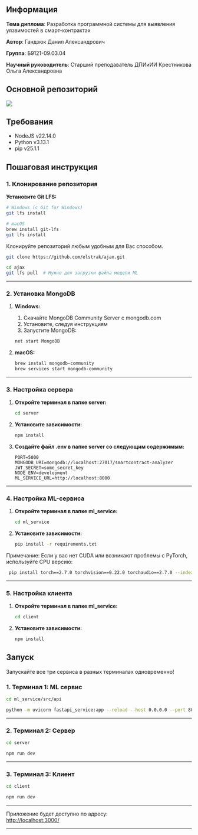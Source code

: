 ## Информация

**Тема диплома**: Разработка программной системы для выявления уязвимостей в смарт-контрактах

**Автор**: Гандзюк Данил Александрович

**Группа**: Б9121-09.03.04

**Научный руководитель**: Старший преподаватель ДПИиИИ Крестникова Ольга Александровна

## Основной репозиторий

<div align="left" width="50%">
    <a href="https://github.com/elstrak/ajax" target="_blank">
        <img src="https://github-readme-stats.vercel.app/api/pin/?username=elstrak&repo=ajax&border_radius=10&theme=dark">
    </a>
</div>

## Требования

- NodeJS v22.14.0
- Python v3.13.1
- pip v25.1.1

## Пошаговая инструкция
### 1. Клонирование репозитория
**Установите Git LFS:**
   ```bash
   # Windows (с Git for Windows)
   git lfs install
   
   # macOS
   brew install git-lfs
   git lfs install
   ```
Клонируйте репозиторий любым удобным для Вас способом.
```bash
git clone https://github.com/elstrak/ajax.git
```
```bash
cd ajax
git lfs pull  # Нужно для загрузки файла модели ML
```

---

### 2. Установка MongoDB
1. **Windows:**
   1. Скачайте MongoDB Community Server с mongodb.com
   2. Установите, следуя инструкциям
   3. Запустите MongoDB:
    ```cmd
    net start MongoDB
    ```

2. **macOS:**
    ```bash
    brew install mongodb-community
    brew services start mongodb-community
    ```

---

### 3. Настройка сервера

1. **Откройте терминал в папке server:**
    ```bash
    cd server
    ```

2. **Установите зависимости:**
    ```bash
    npm install
    ```

3. **Создайте файл .env в папке server со следующим содержимым:**
    ```text
   PORT=5000
   MONGODB_URI=mongodb://localhost:27017/smartcontract-analyzer
   JWT_SECRET=some_secret_key
   NODE_ENV=development
   ML_SERVICE_URL=http://localhost:8000
    ```

---

### 4. Настройка ML-сервиса

1. **Откройте терминал в папке ml_service:**
    ```bash
    cd ml_service
    ```

2. **Установите зависимости:**
    ```bash
    pip install -r requirements.txt
    ```
  Примечание: Если у вас нет CUDA или возникают проблемы с PyTorch, используйте CPU версию:
   ```bash
    pip install torch==2.7.0 torchvision==0.22.0 torchaudio==2.7.0 --index-url https://download.pytorch.org/whl/cpu
   ```
---

### 5. Настройка клиента

1. **Откройте терминал в папке ml_service:**
    ```bash
    cd client
    ```

2. **Установите зависимости:**
    ```bash
    npm install
    ```

## Запуск
Запускайте все три сервиса в разных терминалах одновременно!
### 1. Терминал 1: ML сервис
```bash
cd ml_service/src/api
```
```bash
python -m uvicorn fastapi_service:app --reload --host 0.0.0.0 --port 8000
```

---

### 2. Терминал 2: Сервер
```bash
cd server
```
```bash
npm run dev
```

---

### 3. Терминал 3: Клиент
```bash
cd client
```
```bash
npm run dev
```

---

Приложение будет доступно по адресу:  
[http://localhost:3000/](http://localhost:3000/)

---
